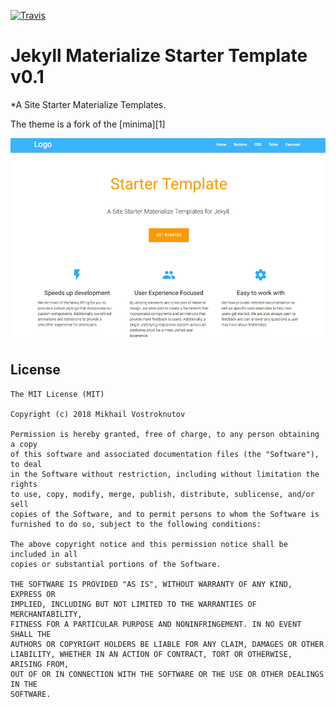 [![Travis](https://travis-ci.org/UI-Margin/UI-Margin.svg?branch=master)](https://travis-ci.org/UI-Margin/UI-Margin)

# Jekyll Materialize Starter Template v0.1

*A Site Starter Materialize Templates.

The theme is a fork of the [minima][1]

![minima theme preview](/screenshot.png)


## License

```
The MIT License (MIT)

Copyright (c) 2018 Mikhail Vostroknutov

Permission is hereby granted, free of charge, to any person obtaining a copy
of this software and associated documentation files (the "Software"), to deal
in the Software without restriction, including without limitation the rights
to use, copy, modify, merge, publish, distribute, sublicense, and/or sell
copies of the Software, and to permit persons to whom the Software is
furnished to do so, subject to the following conditions:

The above copyright notice and this permission notice shall be included in all
copies or substantial portions of the Software.

THE SOFTWARE IS PROVIDED "AS IS", WITHOUT WARRANTY OF ANY KIND, EXPRESS OR
IMPLIED, INCLUDING BUT NOT LIMITED TO THE WARRANTIES OF MERCHANTABILITY,
FITNESS FOR A PARTICULAR PURPOSE AND NONINFRINGEMENT. IN NO EVENT SHALL THE
AUTHORS OR COPYRIGHT HOLDERS BE LIABLE FOR ANY CLAIM, DAMAGES OR OTHER
LIABILITY, WHETHER IN AN ACTION OF CONTRACT, TORT OR OTHERWISE, ARISING FROM,
OUT OF OR IN CONNECTION WITH THE SOFTWARE OR THE USE OR OTHER DEALINGS IN THE
SOFTWARE.

```